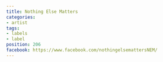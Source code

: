 ```yaml
---
title: Nothing Else Matters
categories:
- artist
tags:
- labels
- label
position: 206
facebook: https://www.facebook.com/nothingelsemattersNEM/
---
```


